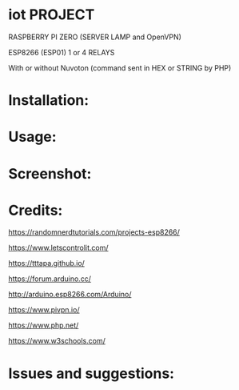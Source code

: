 # iot PROJECT
RASPBERRY PI ZERO (SERVER LAMP and OpenVPN)

ESP8266 (ESP01) 1 or 4 RELAYS

With or without Nuvoton (command sent in HEX or STRING by PHP)

# Installation:

# Usage:

# Screenshot:

# Credits:
https://randomnerdtutorials.com/projects-esp8266/

https://www.letscontrolit.com/

https://tttapa.github.io/

https://forum.arduino.cc/

http://arduino.esp8266.com/Arduino/

https://www.pivpn.io/

https://www.php.net/

https://www.w3schools.com/

# Issues and suggestions:
